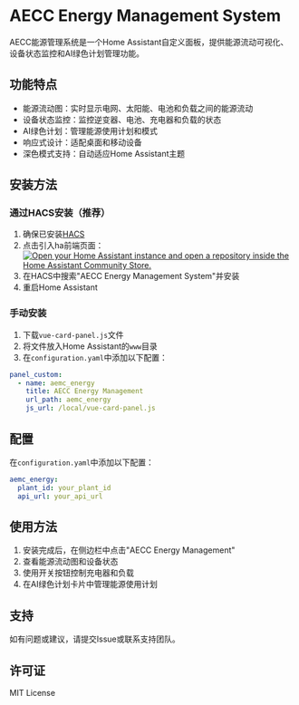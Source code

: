 # AECC Energy Management System

AECC能源管理系统是一个Home Assistant自定义面板，提供能源流动可视化、设备状态监控和AI绿色计划管理功能。

## 功能特点

- 能源流动图：实时显示电网、太阳能、电池和负载之间的能源流动
- 设备状态监控：监控逆变器、电池、充电器和负载的状态
- AI绿色计划：管理能源使用计划和模式
- 响应式设计：适配桌面和移动设备
- 深色模式支持：自动适应Home Assistant主题

## 安装方法

### 通过HACS安装（推荐）

1. 确保已安装[HACS](https://hacs.xyz/)
2. 点击引入ha前端页面：
   [![Open your Home Assistant instance and open a repository inside the Home Assistant Community Store.](https://my.home-assistant.io/badges/hacs_repository.svg)](https://my.home-assistant.io/redirect/hacs_repository/?repository=https%3A%2F%2Fgithub.com%2Fyan1ib0%2Faecc_ha_dashboard&category=custom_panel&owner=yan1ib0) 
3. 在HACS中搜索"AECC Energy Management System"并安装
4. 重启Home Assistant

### 手动安装

1. 下载`vue-card-panel.js`文件
2. 将文件放入Home Assistant的`www`目录
3. 在`configuration.yaml`中添加以下配置：

```yaml
panel_custom:
  - name: aemc_energy
    title: AECC Energy Management
    url_path: aemc_energy
    js_url: /local/vue-card-panel.js
```

## 配置

在`configuration.yaml`中添加以下配置：

```yaml
aemc_energy:
  plant_id: your_plant_id
  api_url: your_api_url
```

## 使用方法

1. 安装完成后，在侧边栏中点击"AECC Energy Management"
2. 查看能源流动图和设备状态
3. 使用开关按钮控制充电器和负载
4. 在AI绿色计划卡片中管理能源使用计划

## 支持

如有问题或建议，请提交Issue或联系支持团队。

## 许可证

MIT License
